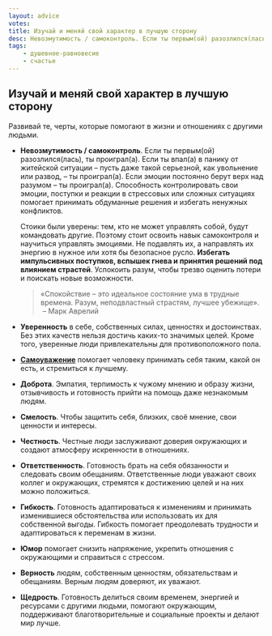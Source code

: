 ```yaml
---
layout: advice
votes:
title: Изучай и меняй свой характер в лучшую сторону
desc: Невозмутимость / самоконтроль. Если ты первым(ой) разозлился(лась), ты проиграл(а). Если ты впал(а) в панику от житейской ситуации – пусть даже такой серьезной, как увольнение или развод, – ты проиграл(а). Если эмоции постоянно берут верх над разумом – ты проиграл(а).
tags:
    - душевное-равновесие
    - счастье
---
```


## Изучай и меняй свой характер в лучшую сторону

Развивай те, черты, которые помогают в жизни и отношениях с другими людьми.

- **Невозмутимость / самоконтроль**. Если ты первым(ой) разозлился(лась), ты проиграл(а). Если ты впал(а) в панику от житейской ситуации – пусть даже такой серьезной, как увольнение или развод, – ты проиграл(а). Если эмоции постоянно берут верх над разумом – ты проиграл(а). Способность контролировать свои эмоции, поступки и реакции в стрессовых или сложных ситуациях помогает принимать обдуманные решения и избегать ненужных конфликтов.

    Стоики были уверены: тем, кто не может управлять собой, будут командовать другие. Поэтому стоит освоить навык самоконтроля и научиться управлять эмоциями. Не подавлять их, а направлять их энергию в нужное или хотя бы безопасное русло. **Избегать импульсивных поступков, вспышек гнева и принятия решений под влиянием страстей**. Успокоить разум, чтобы трезво оценить потери и поискать новые возможности.

    > «Спокойствие – это идеальное состояние ума в трудные времена. Разум, неподвластный страстям, лучшее убежище».
    > – Марк Аврелий

- **Уверенность** в себе, собственных силах, ценностях и достоинствах. Без этих качеств нельзя достичь каких-то значимых целей. Кроме того, уверенные люди привлекательны для противоположного пола.

- **[Самоуважение](self-respect)** помогает человеку принимать себя таким, какой он есть, и стремиться к лучшему.

- **Доброта**. Эмпатия, терпимость к чужому мнению и образу жизни, отзывчивость и готовность прийти на помощь даже незнакомым людям.

- **Смелость**. Чтобы защитить себя, близких, своё мнение, свои ценности и интересы.

- **Честность**. Честные люди заслуживают доверия окружающих и создают атмосферу искренности в отношениях.

- **Ответственность**. Готовность брать на себя обязанности и следовать своим обещаниям. Ответственные люди уважают своих коллег и окружающих, стремятся к достижению целей и на них можно положиться.

- **Гибкость**. Готовность адаптироваться к изменениям и принимать изменившиеся обстоятельства или использовать их для собственной выгоды. Гибкость помогает преодолевать трудности и адаптироваться к переменам в жизни.

- **Юмор** помогает снизить напряжение, укрепить отношения с окружающими и справиться с стрессом.

- **Верность** людям, собственным ценностям, обязательствам и обещаниям. Верным людям доверяют, их уважают.

- **Щедрость**. Готовность делиться своим временем, энергией и ресурсами с другими людьми, помогают окружающим, поддерживают благотворительные и социальные проекты и делают мир лучше.
